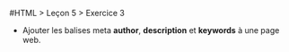 #HTML > Leçon 5 > Exercice 3

- Ajouter les balises meta **author**, **description** et **keywords** à une page web.
